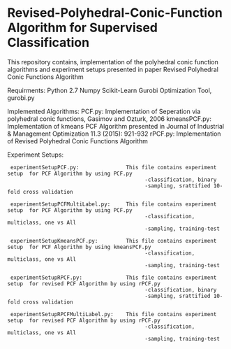 # Revised-Polyhedral-Conic-Function Algorithm for Supervised Classification
This repository contains, implementation of the polyhedral conic function algorithms and experiment setups presented in paper Revised Polyhedral Conic Functions Algorithm



Requirments:
      Python 2.7
      Numpy
      Scikit-Learn
      Gurobi Optimization Tool, gurobi.py

Implemented Algorithms:
        PCF.py:  Implementation of Seperation via polyhedral conic functions, Gasimov and Ozturk, 2006
  kmeansPCF.py:  Implementation of kmeans PCF Algorithm presented in Journal of Industrial & Management Optimization 11.3 (2015): 921-932
       rPCF.py:  Implementation of Revised Polyhedral Conic Functions Algorithm


Experiment Setups:

     experimentSetupPCF.py:               This file contains experiment setup  for PCF Algorithm by using PCF.py
                                                -classification, binary 
                                                -sampling, srattified 10-fold cross validation
                                   
     experimentSetupPCFMultiLabel.py:     This file contains experiment setup  for PCF Algorithm by using PCF.py
                                                -classification, multiclass, one vs All
                                                -sampling, training-test
                                             
     experimentSetupKmeansPCF.py:         This file contains experiment setup  for PCF Algorithm by using kmeansPCF.py
                                                -classification, multiclass, one vs All
                                                -sampling, training-test
                                        
     experimentSetupRPCF.py:              This file contains experiment setup  for revised PCF Algorithm by using rPCF.py
                                                -classification, binary 
                                                -sampling, srattified 10-fold cross validation
                             
     experimentSetupRPCFMultiLabel.py:    This file contains experiment setup  for revised PCF Algorithm by using rPCF.py
                                                -classification, multiclass, one vs All
                                                -sampling, training-test
